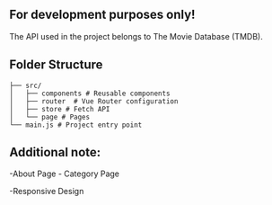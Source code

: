 ## For development purposes only!

The API used in the project belongs to The Movie Database (TMDB).

## Folder Structure

```
├── src/
│   ├── components # Reusable components
│   ├── router  # Vue Router configuration
│   ├── store # Fetch API
│   └── page # Pages
└── main.js # Project entry point
```

## Additional note:

  -About Page - Category Page
  
  -Responsive Design
